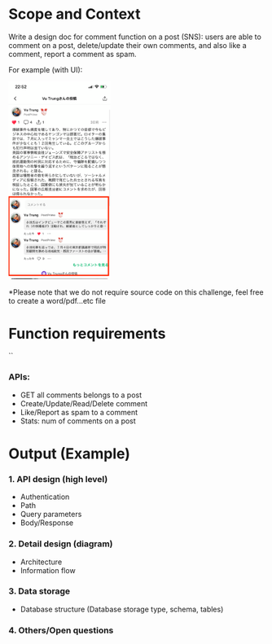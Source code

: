 # Scope and Context

Write a design doc for comment function on a post (SNS): users are able to comment on a post, delete/update their own
comments, and also like a comment, report a comment as spam.

For example (with UI):

<img src="https://github.com/postprime/postprime-interviews/blob/master/images/comments.png" width="200" alt="Comment function">

*Please note that we do not require source code on this challenge, feel free to create a word/pdf...etc file

# Function requirements
``
### APIs:

- GET all comments belongs to a post
- Create/Update/Read/Delete comment
- Like/Report as spam to a comment
- Stats: num of comments on a post

# Output (Example)

### 1. API design (high level)

- Authentication
- Path
- Query parameters
- Body/Response

### 2. Detail design (diagram)

- Architecture
- Information flow

### 3. Data storage

- Database structure (Database storage type, schema, tables)

### 4. Others/Open questions

